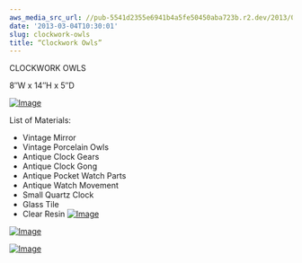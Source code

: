 ```yaml
---
aws_media_src_url: //pub-5541d2355e6941b4a5fe50450aba723b.r2.dev/2013/03/clockworkowls.jpg
date: '2013-03-04T10:30:01'
slug: clockwork-owls
title: “Clockwork Owls”
---
```


 CLOCKWORK OWLS

 8″W x 14″H x 5″D

 [![Image](//pub-5541d2355e6941b4a5fe50450aba723b.r2.dev/2013/03/clockworkowls.jpg?w=487)](//pub-5541d2355e6941b4a5fe50450aba723b.r2.dev/2013/03/clockworkowls.jpg)

 List of Materials:

  * Vintage Mirror
 * Vintage Porcelain Owls
 * Antique Clock Gears
 * Antique Clock Gong
 * Antique Pocket Watch Parts
 * Antique Watch Movement
 * Small Quartz Clock
 * Glass Tile
 * Clear Resin
  [![Image](//pub-5541d2355e6941b4a5fe50450aba723b.r2.dev/2013/03/clockworkowls-topmid.jpg?w=487)](//pub-5541d2355e6941b4a5fe50450aba723b.r2.dev/2013/03/clockworkowls-topmid.jpg)

 [![Image](//pub-5541d2355e6941b4a5fe50450aba723b.r2.dev/2013/03/clockworkowls-bottom.jpg?w=487)](//pub-5541d2355e6941b4a5fe50450aba723b.r2.dev/2013/03/clockworkowls-bottom.jpg)

 [![Image](//pub-5541d2355e6941b4a5fe50450aba723b.r2.dev/2013/03/clockworkowls-top.jpg?w=487)](//pub-5541d2355e6941b4a5fe50450aba723b.r2.dev/2013/03/clockworkowls-top.jpg)